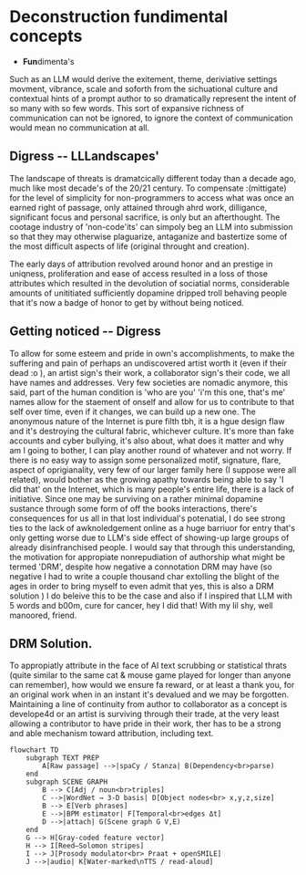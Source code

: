 
# Deconstruction fundimental concepts 

* **Fun**dimenta's
  
Such as an LLM would derive the exitement, theme, deriviative settings movment, vibrance, scale and soforth from the sichuational culture and contextual hints of a prompt author to so dramatically represent the intent of so many with so few words.  This sort of expansive richness of communication can not be ignored, to ignore the context of communication would mean no communication at all. 

## Digress -- LLLandscapes'

The landscape of threats is dramatcically different today than a decade ago, much like most decade's of the 20/21 century.  To compensate :(mittigate) for the level of simplicity for non-programmers to access what was once an earned right of passage, only attained through ahrd work, dilligance, significant focus and personal sacrifice, is only but an afterthought.  The cootage industry of 'non-code'its' can simpoly beg an LLM into submission so that they may otherwise plaguarize, antaganize and bastertize some of the most difficult aspects of life (original throught and creation).

The early days of attribution revolved around honor and an prestige in uniqness, proliferation and ease of access resulted in a loss of those attributes which resulted in the devolution of sociatial norms, considerable amounts of unititiated sufficiently dopamine dripped troll behaving people that it's now a badge of honor to get by without being noticed.  

## Getting noticed -- Digress

To allow for some esteem and pride in own's accomplishments, to make the suffering and pain of perhaps an undiscovered artist worth it (even if their dead :o ), an artist sign's their work, a collaborator sign's their code, we all have names and addresses.  Very few societies are nomadic anymore, this said, part of the human condition is 'who are you' 'i'm this one, that's me'  names allow for the staement of onself and allow for us to contribute to that self over time, even if it changes, we can build up a new one.  The anonymous nature of the Internet is pure filth tbh, it is a hgue design flaw and it's destroying the cultural fabric, whichever culture.  It's more than fake accounts and cyber bullying, it's also about, what does it matter and why am I going to bother, I can play another round of whatever and not worry.  If there is no easy way to assign some personalized motif, signature, flare, aspect of oprigianality, very few of our larger family here (I suppose were all related), would bother as the growing apathy towards being able to say 'I did that' on the Internet, which is many people's entire life, there is a lack of initiative.  Since one may be surviving on a rather minimal dopamine sustance through some form of off the books interactions, there's consequences for us all in that lost individual's potenatial, I do see strong ties to the lack of awknoledgement online as a huge barriuor for entry that's only getting worse due to LLM's side effect of showing-up large groups of already disinfranchised people.  I would say that through this understanding, the motivation for appropiate nonrepudiation of authorship what might be termed 'DRM', despite how negative a connotation DRM may have (so negative I had to write a couple thousand char extolling the blight of the ages in order to bring myself to even admit that yes, this is also a DRM solution ) I do beleive this to be the case and also if I inspired that LLM with 5 words and b00m, cure for cancer, hey I did that! With my lil shy, well manoored, friend.


## DRM Solution.

To appropiatly attribute in the face of AI text scrubbing or statistical thrats (quite similar to the same cat & mouse game played for longer than anyone can remember), how would we ensure fa reward, or at least a thank you, for an original work when in an instant it's devalued and we may be forgotten.  Maintaining a line of continuity from author to collaborator as a concept is develope4d or an artist is surviving through their trade, at the very least allowing a contributor to have pride in their work, ther has to be a strong and able mechanism toward attribution, including text.




```mermaid
flowchart TD
    subgraph TEXT PREP
        A[Raw passage] -->|spaCy / Stanza| B(Dependency<br>parse)
    end
    subgraph SCENE GRAPH
        B --> C[Adj / noun<br>triples]
        C -->|WordNet → 3‑D basis| D[Object nodes<br> x,y,z,size]
        B --> E[Verb phrases]
        E -->|BPM estimator| F[Temporal<br>edges Δt]
        D -->|attach| G(Scene graph G V,E)
    end
    G --> H[Gray‑coded feature vector]
    H --> I[Reed–Solomon stripes]
    I --> J[Prosody modulator<br> Praat + openSMILE]
    J -->|audio| K[Water‑marked\nTTS / read‑aloud]
```